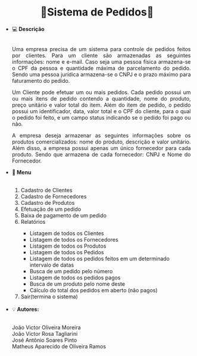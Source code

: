 <h1 align="center">📄Sistema de Pedidos🤝</h1>
<ul>
  <li>💻<b> Descrição</b></li><br>
  <p Align="justify">Uma empresa precisa de um sistema para controle de pedidos feitos por clientes. Para um cliente são armazenadas as seguintes informações: nome e e-mail. Caso seja uma pessoa física armazena-se o CPF da pessoa e quantidade máxima de parcelamento do pedido. Sendo uma pessoa jurídica armazena-se o CNPJ e o prazo máximo para faturamento do pedido.</p>
  <p Align="justify">Um Cliente pode efetuar um ou mais pedidos. Cada pedido possui um ou mais itens de pedido contendo a quantidade, nome do produto, preço unitário e valor total do item. Além do item de pedido, o pedido possui um identificador, data, valor total e o CPF do cliente, para o qual o pedido foi feito, e um campo status indicando se o pedido foi pago ou não.</p>
  <p Align="justify">A empresa deseja armazenar as seguintes informações sobre os produtos comercializados: nome do produto, descrição e valor unitário. Além disso, a empresa possui apenas um único fornecedor para cada produto. Sendo que armazena de cada fornecedor: CNPJ e Nome do Fornecedor.</p>
  <li>📱<b> Menu</b></li><br>
  <ol>
    <li>Cadastro de Clientes</li>
    <li>Cadastro de Fornecedores</li>
    <li>Cadastro de Produtos</li>
    <li>Efetuação de um pedido</li>
    <li>Baixa de pagamento de um pedido</li>
    <li>Relatórios</li>
        <ul>
          <li>Listagem de todos os Clientes</li>
          <li>Listagem de todos os Fornecedores</li>
          <li>Listagem de todos os Produtos</li>
          <li>Listagem de todos os Pedidos</li>
          <li>Listagem de todos os pedidos feitos em um determinado intervalo de datas</li>
          <li>Busca de um pedido pelo número</li>
          <li>Listagem de todos os pedidos pagos</li>
          <li>Busca de um produto pelo nome deste</li>
          <li>Cálculo do total dos pedidos em aberto (não pagos)</li>
        </ul>
    <li>Sair(termina o sistema)</li><br>
  </ol>
   <li>💡<b> Autores:</b></li><br>
   <p Align="justify">João Victor Oliveira Moreira<br>João Victor Rosa Tagliarini<br>José Antônio Soares Pinto<br>Matheus Aparecido de Oliveira Ramos</p>
</ul>
